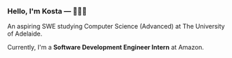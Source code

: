 ### Hello, I'm Kosta — 👋🧑‍💻

An aspiring SWE studying Computer Science (Advanced) at The University of Adelaide.

Currently, I'm a **Software Development Engineer Intern** at Amazon.

